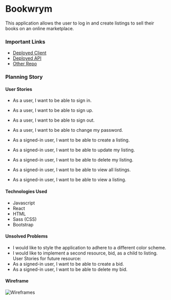# Bookwrym
This application allows the user to log in and create listings to sell their books on an online marketplace.

### Important Links
- [Deployed Client](#)
- [Deployed API](https://bookwyrm.herokuapp.com/)
- [Other Repo](https://github.com/ajevans451/bookwyrm-api)

### Planning Story

#### User Stories
- As a user, I want to be able to sign in.
- As a user, I want to be able to sign up.
- As a user, I want to be able to sign out.
- As a user, I want to be able to change my password.

- As a signed-in user, I want to be able to create a listing.
- As a signed-in user, I want to be able to update my listing.
- As a signed-in user, I want to be able to delete my listing.
- As a signed-in user, I want to be able to view all listings.
- As a signed-in user, I want to be able to view a listing.

#### Technologies Used
- Javascript
- React
- HTML
- Sass (CSS)
- Bootstrap

#### Unsolved Problems
- I would like to style the application to adhere to a different color scheme.
- I would like to implement a second resource, bid, as a child to listing.
User Stories for future resource:
- As a signed-in user, I want to be able to create a bid.
- As a signed-in user, I want to be able to delete my bid.


#### Wireframe
![Wireframes](https://media.git.generalassemb.ly/user/31380/files/40f9cd00-411a-11eb-955c-d03925ddc130)
